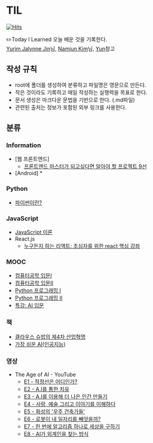 # TIL
[![Hits](https://hits.seeyoufarm.com/api/count/incr/badge.svg?url=https://github.com/jdaun/TIL)](https://hits.seeyoufarm.com/)

:pencil2:Today I Learned 오늘 배운 것을 기록한다.  
[Yurim Jalynne Jin](https://github.com/milooy)님, [Namjun Kim](https://github.com/namjunemy)님, [Yun](https://github.com/cheese10yun)참고  



## 작성 규칙
* root에 폴더를 생성하여 분류하고 파일명은 영문으로 만든다.
* 작은 것이라도 기록하고 매일 작성하는 실행력을 목표로 한다.
* 문서 생성은 마크다운 문법을 기반으로 한다. (.md파일)
* 관련된 출처는 정보가 포함된 외부 링크를 사용한다.



## 분류
### Information
* [웹 프론트엔드]  
  * [프론트엔드 마스터가 되고싶다면 알아야 할 프로젝트 9선](https://github.com/jdaun/TIL/blob/master/Information/Web-front-end/9projectsforMaster.md)
* [Android]
  * 
### Python
* [파이썬이란?](https://github.com/jdaun/TIL/blob/master/Python/About-Python.md)
### JavaScript
* [JavaScript 이론](https://github.com/jdaun/TIL/blob/master/JavaScript/concept.md)
* React.js
  * [누구든지 하는 리액트: 초심자를 위한 react 핵심 강좌](https://github.com/jdaun/TIL/blob/master/JavaScript/Reactpoint.md)
### MOOC
* [컴퓨터공학 입문I]()
* [컴퓨터공학 입문II]()
* [Python 프로그래밍 I]()
* [Python 프로그래밍 II]()
* [특강: AI 입문]()
### 책
* [클라우스 슈밥의 제4차 산업혁명]()
* [가장 쉬운 AI(인공지능)]()
### 영상
* The Age of AI - YouTube
  * [E1 - 적정선은 어디인가?]()
  * [E2 - A.I를 통한 치유]()
  * [E3 - A.I를 이용해 더 나은 인간 만들기]()
  * [E4 - 사랑, 예술 그리고 이야기를 이해하다]()
  * [E5 - 화성의 '우주 건축가들'](https://github.com/jdaun/TIL/blob/master/Video/TheAgeofAI_E5.md)
  * [E6 - 로봇이 내 일자리를 빼앗을까?]()
  * [E7 - 한 번에 알고리즘 하나로 세상을 구하기]()
  * [E8 - AI가 외계인을 찾는 방식]()
